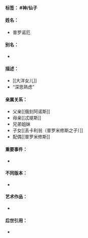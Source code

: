 #### 标签： #神/仙子
#### 姓名：
- 普罗诺厄
#### 别名：
- 
#### 描述：
- [[大洋女儿]]
- “深思熟虑”
#### 亲属关系：
- 父亲[[俄刻阿诺斯]]
- 母亲[[忒堤斯]]
- 兄弟姐妹
- 子女[[丢卡利翁（普罗米修斯之子）]]
- 配偶[[普罗米修斯]]
#### 重要事件：
- 
#### 不同版本：
- 
#### 艺术作品：
- 
#### 后世引用：
- 